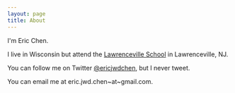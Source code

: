 ```yaml
---
layout: page
title: About
---
```


I'm Eric Chen. 

I live in Wisconsin but attend the [Lawrenceville School](http://www.lawrenceville.org/index.aspx) in Lawrenceville, NJ.

You can follow me on Twitter [@ericjwdchen](https://twitter.com/ericjwdchen), but I never tweet.

You can email me at eric.jwd.chen~at~gmail.com.

